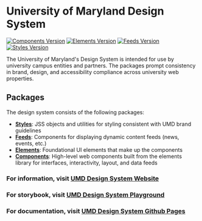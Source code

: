# University of Maryland Design System

[![Components Version](https://img.shields.io/badge/Components-v1.10.0-blue)](https://www.npmjs.com/package/@universityofmaryland/web-components-library)
[![Elements Version](https://img.shields.io/badge/Elements-v1.2.0-blue)](https://www.npmjs.com/package/@universityofmaryland/web-elements-library)
[![Feeds Version](https://img.shields.io/badge/Feeds-v1.0.0-blue)](https://www.npmjs.com/package/@universityofmaryland/web-feeds-library)
[![Styles Version](https://img.shields.io/badge/Styles-v1.2.0-blue)](https://www.npmjs.com/package/@universityofmaryland/web-styles-library)

The University of Maryland's Design System is intended for use by university campus entities and partners. The packages prompt consistency in brand, design, and accessibility compliance across university web properties.

## Packages

The design system consists of the following packages:

- **[Styles](packages/styles/README.md)**: JSS objects and utilities for styling consistent with UMD brand guidelines
- **[Feeds](packages/feeds/README.md)**: Components for displaying dynamic content feeds (news, events, etc.)
- **[Elements](packages/elements/README.md)**: Foundational UI elements that make up the components
- **[Components](packages/components/README.md)**: High-level web components built from the elements library for interfaces, interactivity, layout, and data feeds

### For information, visit [UMD Design System Website](https://designsystem.umd.edu)

### For storybook, visit [UMD Design System Playground](http://playground.designsystem.umd.edu)

### For documentation, visit [UMD Design System Github Pages](https://umd-digital.github.io/design-system/)
